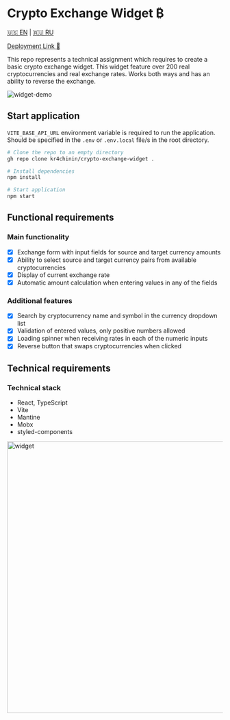 # Crypto Exchange Widget ₿

[🇺🇸 EN](https://github.com/kr4chinin/crypto-exchange-widget/blob/master/README.md) | [🇷🇺 RU](https://github.com/kr4chinin/crypto-exchange-widget/blob/master/README_RU.md)

[Deployment Link 🔗](https://crypto-exchange-widget.vercel.app/)

This repo represents a technical assignment which requires to create a basic crypto exchange widget. This widget feature over 200 real cryptocurrencies and real exchange rates. Works both ways and has an ability to reverse the exchange.

![widget-demo](https://github.com/user-attachments/assets/5452aff0-8094-44fb-bba9-076c45183e27)

## Start application

`VITE_BASE_API_URL` environment variable is required to run the application. Should be specified in the `.env` or `.env.local` file/s in the root directory.

```bash
# Clone the repo to an empty directory
gh repo clone kr4chinin/crypto-exchange-widget .

# Install dependencies
npm install

# Start application
npm start
```

## Functional requirements

### Main functionality

- [x] Exchange form with input fields for source and target currency amounts
- [x] Ability to select source and target currency pairs from available cryptocurrencies
- [x] Display of current exchange rate
- [x] Automatic amount calculation when entering values in any of the fields

### Additional features

- [x] Search by cryptocurrency name and symbol in the currency dropdown list
- [x] Validation of entered values, only positive numbers allowed
- [x] Loading spinner when receiving rates in each of the numeric inputs
- [x] Reverse button that swaps cryptocurrencies when clicked

## Technical requirements

### Technical stack

- React, TypeScript
- Vite
- Mantine
- Mobx
- styled-components

<img width="634" alt="widget" src="https://github.com/user-attachments/assets/96afde29-e223-482f-85a1-b25a0f2794e1" />